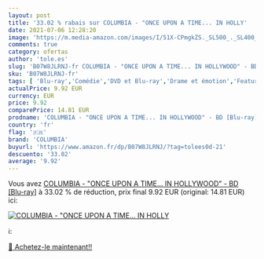 ```yaml
---
layout: post
title: '33.02 % rabais sur COLUMBIA - "ONCE UPON A TIME... IN HOLLY'
date: 2021-07-06 12:28:20
image: 'https://m.media-amazon.com/images/I/51X-CPmgkZS._SL500_._SL400_.jpg'
comments: true
category: ofertas
author: 'tole.es'
slug: 'B07W8JLRNJ-fr COLUMBIA - "ONCE UPON A TIME... IN HOLLYWOOD" - BD [Blu-ray]'
sku: 'B07W8JLRNJ-fr'
tags: [ 'Blu-ray','Comédie','DVD et Blu-ray','Drame et émotion','Featured Categories','Films','columbia', ]
actualPrice: 9.92 EUR
currency: EUR
price: 9.92
comparePrice: 14.81 EUR
prodname: 'COLUMBIA - "ONCE UPON A TIME... IN HOLLYWOOD" - BD [Blu-ray]'
country: 'fr'
flag: '🇫🇷'
brand: 'COLUMBIA'
buyurl: 'https://www.amazon.fr/dp/B07W8JLRNJ/?tag=tolees0d-21'
descuento: '33.02'
average: '9.92'
---
```


Vous avez [COLUMBIA - "ONCE UPON A TIME... IN HOLLYWOOD" - BD [Blu-ray]](https://www.amazon.fr/dp/B07W8JLRNJ/?tag=tolees0d-21)  à  33.02 % de réduction, prix final  9.92 EUR (original: 14.81 EUR) ici:

[![COLUMBIA - "ONCE UPON A TIME... IN HOLLY](https://m.media-amazon.com/images/I/51X-CPmgkZS._SL500_._SL400_.jpg)](https://www.amazon.fr/dp/B07W8JLRNJ/?tag=tolees0d-21)

ℹ️:


[🛒 Achetez-le maintenant!!](https://www.amazon.fr/dp/B07W8JLRNJ/?tag=tolees0d-21)
